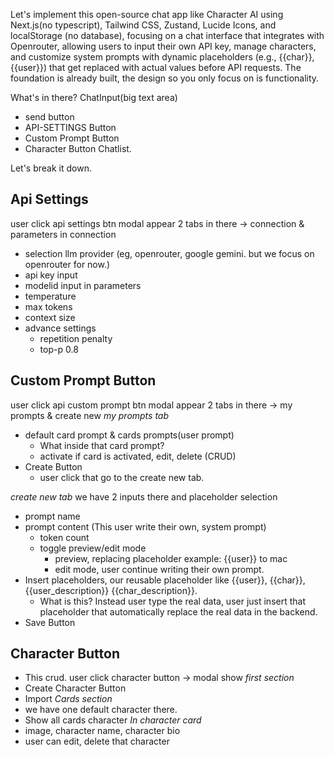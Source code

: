 Let's implement this open-source chat app like Character AI using Next.js(no typescript), Tailwind CSS, Zustand, Lucide Icons, and localStorage (no database), focusing on a chat interface that integrates with Openrouter, allowing users to input their own API key, manage characters, and customize system prompts with dynamic placeholders (e.g., {{char}}, {{user}}) that get replaced with actual values before API requests.  The foundation is already built, the design so you only focus on is functionality. 

What's in there?
ChatInput(big text area)
- send button
- API-SETTINGS Button
- Custom Prompt Button
- Character Button
Chatlist.


Let's break it down.
## Api Settings
user click api settings btn
modal appear
2 tabs in there -> connection & parameters
in connection
- selection llm provider (eg, openrouter, google gemini. but we focus on openrouter for now.)
- api key input
- modelid input
in parameters
- temperature
- max tokens
- context size
- advance settings
    - repetition penalty
    - top-p 0.8

## Custom Prompt Button
user click api custom prompt btn
modal appear
2 tabs in there -> my prompts & create new
*my prompts tab*
- default card prompt & cards prompts(user prompt)
    - What inside that card prompt?
    - activate if card is activated, edit, delete (CRUD)
- Create Button
    - user click that go to the create new tab.

*create new tab*
we have 2 inputs there and placeholder selection
- prompt name
- prompt content (This user write their own, system prompt)
    - token count
    - toggle preview/edit mode
        - preview, replacing placeholder example: {{user}} to mac
        - edit mode, user continue writing their own prompt.
- Insert placeholders, our reusable placeholder like {{user}}, {{char}}, {{user_description}} {{char_description}}.
    - What is this?
        Instead user type the real data, user just insert that placeholder that automatically replace the real data in the backend.
- Save Button

## Character Button
- This crud.
user click character button -> modal show
*first section*
- Create Character Button
- Import
*Cards section*
- we have one default character there.
- Show all cards character
*In character card*
- image, character name, character bio
- user can edit, delete that character